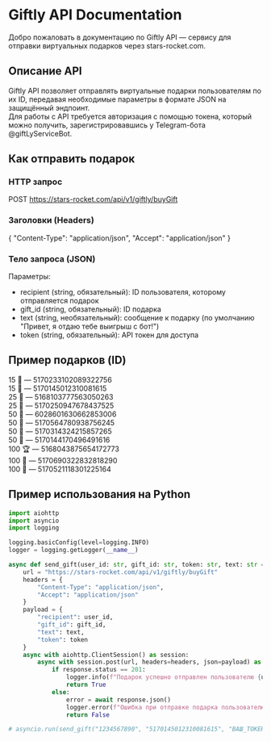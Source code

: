 # Giftly API Documentation

Добро пожаловать в документацию по Giftly API — сервису для отправки виртуальных подарков через stars-rocket.com.

## Описание API

Giftly API позволяет отправлять виртуальные подарки пользователям по их ID, передавая необходимые параметры в формате JSON на защищённый эндпоинт.  
Для работы с API требуется авторизация с помощью токена, который можно получить, зарегистрировавшись у Telegram-бота @giftLyServiceBot.

## Как отправить подарок

### HTTP запрос

POST https://stars-rocket.com/api/v1/giftly/buyGift

### Заголовки (Headers)

{
  "Content-Type": "application/json",
  "Accept": "application/json"
}

### Тело запроса (JSON)

Параметры:
- recipient (string, обязательный): ID пользователя, которому отправляется подарок  
- gift_id (string, обязательный): ID подарка  
- text (string, необязательный): сообщение к подарку (по умолчанию "Привет, я отдаю тебе выигрыш с бот!")  
- token (string, обязательный): API токен для доступа  

## Пример подарков (ID)

15 🧸 — 5170233102089322756  
15 💝 — 5170145012310081615  
25 🌹 — 5168103777563050263  
25 🎁 — 5170250947678437525  
50 🍾 — 6028601630662853006  
50 🚀 — 5170564780938756245  
50 💐 — 5170314324215857265  
50 🎂 — 5170144170496491616  
100 🏆 — 5168043875654172773  
100 💍 — 5170690322832818290  
100 💎 — 5170521118301225164  

## Пример использования на Python

```python
import aiohttp
import asyncio
import logging

logging.basicConfig(level=logging.INFO)
logger = logging.getLogger(__name__)

async def send_gift(user_id: str, gift_id: str, token: str, text: str = "Привет, я отдаю тебе выигрыш с бот!") -> bool:
    url = "https://stars-rocket.com/api/v1/giftly/buyGift"
    headers = {
        "Content-Type": "application/json",
        "Accept": "application/json"
    }
    payload = {
        "recipient": user_id,
        "gift_id": gift_id,
        "text": text,
        "token": token
    }
    async with aiohttp.ClientSession() as session:
        async with session.post(url, headers=headers, json=payload) as response:
            if response.status == 201:
                logger.info(f"Подарок успешно отправлен пользователю {user_id}")
                return True
            else:
                error = await response.json()
                logger.error(f"Ошибка при отправке подарка пользователю {user_id}: {error.get('message', 'Неизвестная ошибка')}")
                return False

# asyncio.run(send_gift("1234567890", "5170145012310081615", "ВАШ_ТОКЕН"))
